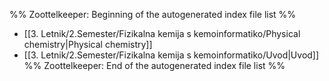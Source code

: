 %% Zoottelkeeper: Beginning of the autogenerated index file list  %%
-  [[3. Letnik/2.Semester/Fizikalna kemija s kemoinformatiko/Physical chemistry|Physical chemistry]]
-  [[3. Letnik/2.Semester/Fizikalna kemija s kemoinformatiko/Uvod|Uvod]]
%% Zoottelkeeper: End of the autogenerated index file list  %%
